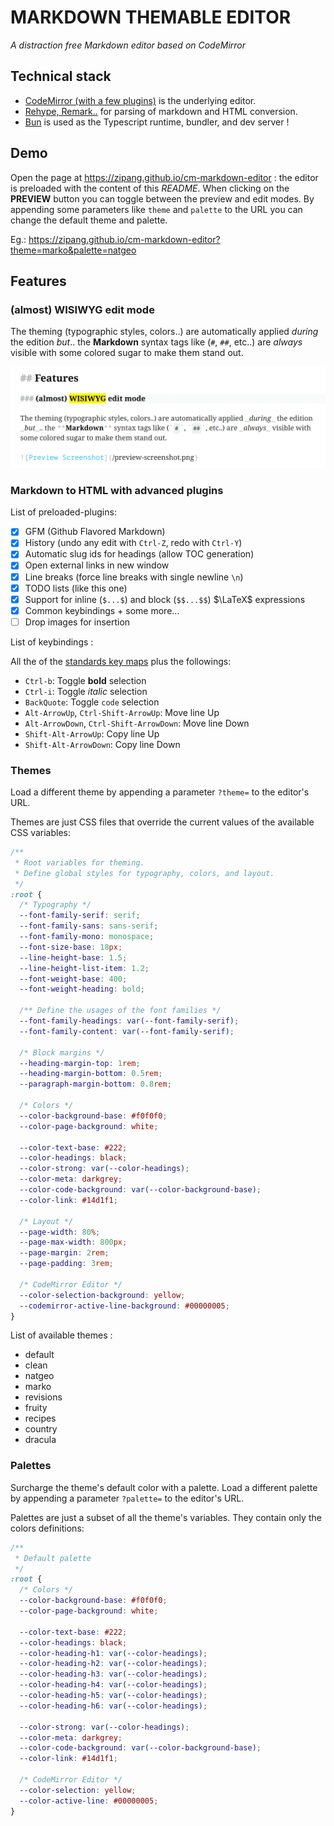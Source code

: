 # MARKDOWN THEMABLE EDITOR

_A distraction free Markdown editor based on CodeMirror_

## Technical stack

- [CodeMirror (with a few plugins)](https://codemirror.net/docs/) is the underlying editor.
- [Rehype, Remark..](https://unifiedjs.com/) for parsing of markdown and HTML conversion.
- [Bun](https://bun.sh/) is used as the Typescript runtime, bundler, and dev server !

## Demo

Open the page at https://zipang.github.io/cm-markdown-editor : the editor is preloaded with the content of this _README_.
When clicking on the **PREVIEW** button you can toggle between the preview and edit modes.
By appending some parameters like `theme` and `palette` to the URL you can change the default theme and palette.

Eg.: https://zipang.github.io/cm-markdown-editor?theme=marko&palette=natgeo

## Features

### (almost) WISIWYG edit mode

The theming (typographic styles, colors..) are automatically applied _during_ the edition _but_.. the **Markdown** syntax tags like (`#`, `##`, etc..) are _always_ visible with some colored sugar to make them stand out.

![Preview screenshot](/preview-screenshot.png)

### Markdown to HTML with advanced plugins

List of preloaded-plugins:

- [x] GFM (Github Flavored Markdown)
- [x] History (undo any edit with `Ctrl-Z`, redo with `Ctrl-Y`)
- [x] Automatic slug ids for headings (allow TOC generation)
- [x] Open external links in new window
- [x] Line breaks (force line breaks with single newline `\n`)
- [x] TODO lists (like this one)
- [x] Support for inline (`$...$`) and block (`$$...$$`) $\LaTeX$ expressions
- [x] Common keybindings + some more...
- [ ] Drop images for insertion

List of keybindings :

All the of the [standards key maps](https://codemirror.net/docs/ref/#commands.standardKeymap) plus the followings:

- `Ctrl-b`: Toggle **bold** selection
- `Ctrl-i`: Toggle _italic_ selection
- `BackQuote`: Toggle `code` selection
- `Alt-ArrowUp`, `Ctrl-Shift-ArrowUp`: Move line Up
- `Alt-ArrowDown`, `Ctrl-Shift-ArrowDown`: Move line Down
- `Shift-Alt-ArrowUp`: Copy line Up
- `Shift-Alt-ArrowDown`: Copy line Down

### Themes

Load a different theme by appending a parameter `?theme=` to the editor's URL.

Themes are just CSS files that override the current values of the available CSS variables:

```css
/**
 * Root variables for theming.
 * Define global styles for typography, colors, and layout.
 */
:root {
  /* Typography */
  --font-family-serif: serif;
  --font-family-sans: sans-serif;
  --font-family-mono: monospace;
  --font-size-base: 18px;
  --line-height-base: 1.5;
  --line-height-list-item: 1.2;
  --font-weight-base: 400;
  --font-weight-heading: bold;

  /** Define the usages of the font families */
  --font-family-headings: var(--font-family-serif);
  --font-family-content: var(--font-family-serif);

  /* Block margins */
  --heading-margin-top: 1rem;
  --heading-margin-bottom: 0.5rem;
  --paragraph-margin-bottom: 0.8rem;

  /* Colors */
  --color-background-base: #f0f0f0;
  --color-page-background: white;

  --color-text-base: #222;
  --color-headings: black;
  --color-strong: var(--color-headings);
  --color-meta: darkgrey;
  --color-code-background: var(--color-background-base);
  --color-link: #14d1f1;

  /* Layout */
  --page-width: 80%;
  --page-max-width: 800px;
  --page-margin: 2rem;
  --page-padding: 3rem;

  /* CodeMirror Editor */
  --color-selection-background: yellow;
  --codemirror-active-line-background: #00000005;
}
```

List of available themes :

- default
- clean
- natgeo
- marko
- revisions
- fruity
- recipes
- country
- dracula

### Palettes

Surcharge the theme's default color with a palette.
Load a different palette by appending a parameter `?palette=` to the editor's URL.

Palettes are just a subset of all the theme's variables. They contain only the colors definitions:

```css
/**
 * Default palette
 */
:root {
  /* Colors */
  --color-background-base: #f0f0f0;
  --color-page-background: white;

  --color-text-base: #222;
  --color-headings: black;
  --color-heading-h1: var(--color-headings);
  --color-heading-h2: var(--color-headings);
  --color-heading-h3: var(--color-headings);
  --color-heading-h4: var(--color-headings);
  --color-heading-h5: var(--color-headings);
  --color-heading-h6: var(--color-headings);

  --color-strong: var(--color-headings);
  --color-meta: darkgrey;
  --color-code-background: var(--color-background-base);
  --color-link: #14d1f1;

  /* CodeMirror Editor */
  --color-selection: yellow;
  --color-active-line: #00000005;
}
```
